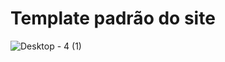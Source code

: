 # Template padrão do site

![Desktop - 4 (1)](https://user-images.githubusercontent.com/20197817/142484113-d0bbc586-fa03-4abb-a399-6d3bf5a96ca0.png)
